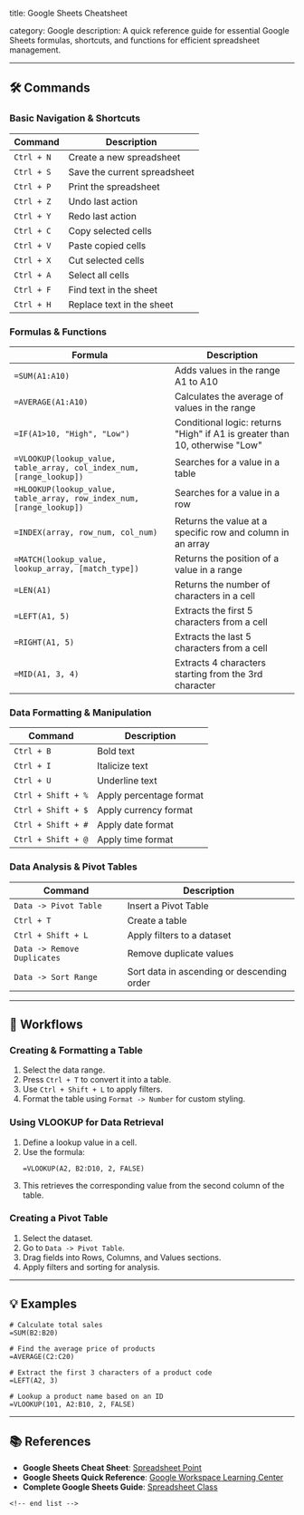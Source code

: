 title: Google Sheets Cheatsheet

category: Google
description: A quick reference guide for essential Google Sheets formulas, shortcuts, and functions for efficient spreadsheet management.

---

## 🛠️ Commands

### **Basic Navigation & Shortcuts**

| Command      | Description                  |
| ------------ | ---------------------------- |
| `Ctrl + N` | Create a new spreadsheet     |
| `Ctrl + S` | Save the current spreadsheet |
| `Ctrl + P` | Print the spreadsheet        |
| `Ctrl + Z` | Undo last action             |
| `Ctrl + Y` | Redo last action             |
| `Ctrl + C` | Copy selected cells          |
| `Ctrl + V` | Paste copied cells           |
| `Ctrl + X` | Cut selected cells           |
| `Ctrl + A` | Select all cells             |
| `Ctrl + F` | Find text in the sheet       |
| `Ctrl + H` | Replace text in the sheet    |

### **Formulas & Functions**

| Formula                                                                | Description                                                                 |
| ---------------------------------------------------------------------- | --------------------------------------------------------------------------- |
| `=SUM(A1:A10)`                                                       | Adds values in the range A1 to A10                                          |
| `=AVERAGE(A1:A10)`                                                   | Calculates the average of values in the range                               |
| `=IF(A1>10, "High", "Low")`                                          | Conditional logic: returns "High" if A1 is greater than 10, otherwise "Low" |
| `=VLOOKUP(lookup_value, table_array, col_index_num, [range_lookup])` | Searches for a value in a table                                             |
| `=HLOOKUP(lookup_value, table_array, row_index_num, [range_lookup])` | Searches for a value in a row                                               |
| `=INDEX(array, row_num, col_num)`                                    | Returns the value at a specific row and column in an array                  |
| `=MATCH(lookup_value, lookup_array, [match_type])`                   | Returns the position of a value in a range                                  |
| `=LEN(A1)`                                                           | Returns the number of characters in a cell                                  |
| `=LEFT(A1, 5)`                                                       | Extracts the first 5 characters from a cell                                 |
| `=RIGHT(A1, 5)`                                                      | Extracts the last 5 characters from a cell                                  |
| `=MID(A1, 3, 4)`                                                     | Extracts 4 characters starting from the 3rd character                       |

### **Data Formatting & Manipulation**

| Command              | Description             |
| -------------------- | ----------------------- |
| `Ctrl + B`         | Bold text               |
| `Ctrl + I`         | Italicize text          |
| `Ctrl + U`         | Underline text          |
| `Ctrl + Shift + %` | Apply percentage format |
| `Ctrl + Shift + $` | Apply currency format   |
| `Ctrl + Shift + #` | Apply date format       |
| `Ctrl + Shift + @` | Apply time format       |

### **Data Analysis & Pivot Tables**

| Command                       | Description                                |
| ----------------------------- | ------------------------------------------ |
| `Data -> Pivot Table`       | Insert a Pivot Table                       |
| `Ctrl + T`                  | Create a table                             |
| `Ctrl + Shift + L`          | Apply filters to a dataset                 |
| `Data -> Remove Duplicates` | Remove duplicate values                    |
| `Data -> Sort Range`        | Sort data in ascending or descending order |

---

## 🔄 Workflows

### **Creating & Formatting a Table**

1. Select the data range.
2. Press `Ctrl + T` to convert it into a table.
3. Use `Ctrl + Shift + L` to apply filters.
4. Format the table using `Format -> Number` for custom styling.

### **Using VLOOKUP for Data Retrieval**

1. Define a lookup value in a cell.
2. Use the formula:
   ```excel
   =VLOOKUP(A2, B2:D10, 2, FALSE)
   ```
3. This retrieves the corresponding value from the second column of the table.

### **Creating a Pivot Table**

1. Select the dataset.
2. Go to `Data -> Pivot Table`.
3. Drag fields into Rows, Columns, and Values sections.
4. Apply filters and sorting for analysis.

---

## 💡 Examples

```excel
# Calculate total sales
=SUM(B2:B20)

# Find the average price of products
=AVERAGE(C2:C20)

# Extract the first 3 characters of a product code
=LEFT(A2, 3)

# Lookup a product name based on an ID
=VLOOKUP(101, A2:B10, 2, FALSE)
```

---

## 📚 References

- **Google Sheets Cheat Sheet**: [Spreadsheet Point](https://spreadsheetpoint.com/formulas/cheat-sheet/)
- **Google Sheets Quick Reference**: [Google Workspace Learning Center](https://support.google.com/a/users/answer/9300022?hl=en)
- **Complete Google Sheets Guide**: [Spreadsheet Class](https://www.spreadsheetclass.com/complete-google-sheets-cheat-sheet/)

```
<!-- end list -->
```
